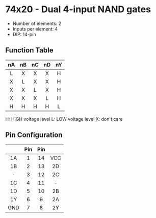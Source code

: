 # 74x20 - Dual 4-input NAND gates

* Number of elements: 2
* Inputs per element: 4
* DIP: 14-pin

## Function Table

| nA  | nB  | nC  | nD  | nY  |
|:---:|:---:|:---:|:---:|:---:|
| L   | X   | X   | X   | H   |
| X   | L   | X   | X   | H   |
| X   | X   | L   | X   | H   |
| X   | X   | X   | L   | H   |
| H   | H   | H   | H   | L   |

H: HIGH voltage level
L: LOW voltage level
X: don't care

## Pin Configuration

|     | Pin | Pin |     |
|:---:|:---:|:---:|:---:|
| 1A  |   1 |  14 | VCC |
| 1B  |   2 |  13 | 2D  |
| -   |   3 |  12 | 2C  |
| 1C  |   4 |  11 | -   |
| 1D  |   5 |  10 | 2B  |
| 1Y  |   6 |   9 | 2A  |
| GND |   7 |   8 | 2Y  |
